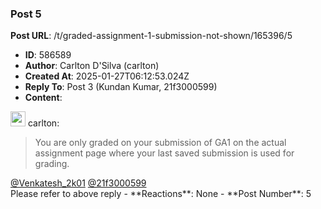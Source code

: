 ### Post 5
**Post URL**: /t/graded-assignment-1-submission-not-shown/165396/5
- **ID**: 586589
- **Author**: Carlton D'Silva (carlton)
- **Created At**: 2025-01-27T06:12:53.024Z
- **Reply To**: Post 3 (Kundan Kumar, 21f3000599)
- **Content**:  
  <aside class="quote group-ds-students" data-username="carlton" data-post="2" data-topic="165396">
<div class="title">
<div class="quote-controls"></div>
<img alt="" width="24" height="24" src="https://dub1.discourse-cdn.com/flex013/user_avatar/discourse.onlinedegree.iitm.ac.in/carlton/48/56317_2.png" class="avatar"> carlton:</div>
<blockquote>
You are only graded on your submission of GA1 on the actual assignment page where your last saved submission is used for grading.
</blockquote>
</aside>
<a class="mention" href="/u/venkatesh_2k01">@Venkatesh_2k01</a> <a class="mention" href="/u/21f3000599">@21f3000599</a><br>
Please refer to above reply
- **Reactions**: None
- **Post Number**: 5


